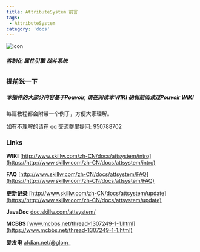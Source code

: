 ```yaml
---
title: AttributeSystem 前言
tags:
 - AttributeSystem
category: 'docs'
---
```


![icon](https://assets/docs/attsystem/icon.png)

###### **客制化** **属性引擎** **战斗系统**

### 提前说一下

##### 本插件的大部分内容基于**Pouvoir**, 请在阅读本 WIKI 确保前阅读过[Pouvoir WIKI](https://www.skillw.com/zh-CN/docs/pouvoir/intro)

每篇教程都会附带一个例子，方便大家理解。

如有不理解的请在 qq 交流群里提问: 950788702

### Links

**WIKI** [http://www.skillw.com/zh-CN/docs/attsystem/intro](https://http://www.skillw.com/zh-CN/docs/attsystem/intro)

**FAQ** [http://www.skillw.com/zh-CN/docs/attsystem/FAQ](https://http://www.skillw.com/zh-CN/docs/attsystem/FAQ)

**更新记录** [http://www.skillw.com/zh-CN/docs/attsystem/update](https://http://www.skillw.com/zh-CN/docs/attsystem/update)

**JavaDoc** [doc.skillw.com/attsystem/](https://doc.skillw.com/attsystem/)

**MCBBS** [www.mcbbs.net/thread-1307249-1-1.html](https://www.mcbbs.net/thread-1307249-1-1.html)

**爱发电** [afdian.net/@glom\_](https://afdian.net/@glom_)
